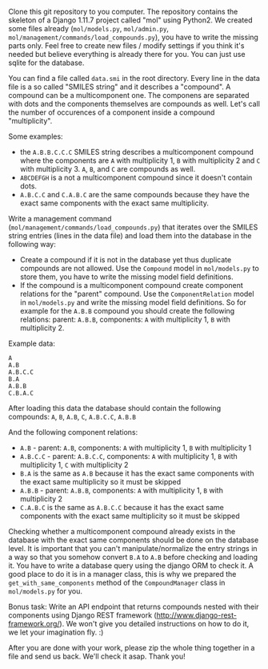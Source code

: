 Clone this git repository to you computer. The repository contains the skeleton of a Django 1.11.7 project called "mol" using Python2. We created some files already (`mol/models.py`, `mol/admin.py`, `mol/management/commands/load_compounds.py`), you have to write the missing parts only. Feel free to create new files / modify settings if you think it's needed but believe everything is already there for you. You can just use sqlite for the database.

You can find a file called `data.smi` in the root directory. Every line in the data file is a so called "SMILES string" and it describes a "compound". A compound can be a multicomponent one. The componens are separated with dots and the components themselves are compounds as well. Let's call the number of occurences of a component inside a compound "multiplicity".

Some examples:

- the `A.B.B.C.C.C` SMILES string describes a multicomponent compound where the components are `A` with multiplicity 1, `B` with multiplicity 2 and `C` with multiplicity 3. `A`, `B`, and `C` are compounds as well.
- `ABCDEFGH` is a not a multicomponent compound since it doesn't contain dots.
- `A.B.C.C` and `C.A.B.C` are the same compounds because they have the exact same components with the exact same multiplicity.

Write a management command (`mol/management/commands/load_compounds.py`) that iterates over the SMILES string entries (lines in the data file) and load them into the database in the following way:

- Create a compound if it is not in the database yet thus duplicate compounds are not allowed. Use the `Compound` model in `mol/models.py` to store them, you have to write the missing model field definitions.
- If the compound is a multicomponent compound create component relations for the "parent" compound. Use the `ComponentRelation` model in `mol/models.py` and write the missing model field definitions. So for example for the `A.B.B` compound you should create the following relations: parent: `A.B.B`, components: `A` with multiplicity 1, `B` with multiplicity 2.


Example data:
```
A
A.B
A.B.C.C
B.A
A.B.B
C.B.A.C
```

After loading this data the database should contain the following compounds: 
`A`, `B`, `A.B`, `C`, `A.B.C.C`, `A.B.B`

And the following component relations:

- `A.B` - parent: `A.B`, components: `A` with multiplicity 1, `B` with multiplicity 1
- `A.B.C.C` - parent: `A.B.C.C`, components: `A` with multiplicity 1, `B` with multiplicity 1, `C` with multiplicity 2
- `B.A` is the same as `A.B` because it has the exact same components with the exact same multiplicity so it must be skipped
- `A.B.B` - parent: `A.B.B`, components: `A` with multiplicity 1, `B` with multiplicity 2
- `C.A.B.C` is the same as `A.B.C.C` because it has the exact same components with the exact same multiplicity so it must be skipped

Checking whether a multicomponent compound already exists in the database with the exact same components should be done on the database level. It is important that you can't manipulate/normalize the entry strings in a way so that you somehow convert `B.A` to `A.B` before checking and loading it. You have to write a database query using the django ORM to check it. A good place to do it is in a manager class, this is why we prepared the `get_with_same_components` method of the `CompoundManager` class in `mol/models.py` for you.

Bonus task:
Write an API endpoint that returns compounds nested with their components using Django REST framework (http://www.django-rest-framework.org/).
We won't give you detailed instructions on how to do it, we let your imagination fly. :)


After you are done with your work, please zip the whole thing together in a file and send us back. We'll check it asap. 
Thank you!